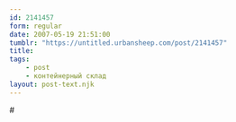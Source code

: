 ```yaml
---
id: 2141457
form: regular
date: 2007-05-19 21:51:00
tumblr: "https://untitled.urbansheep.com/post/2141457"
title:
tags:
    - post
    - контейнерный склад
layout: post-text.njk
---
```


<p>#</p>

